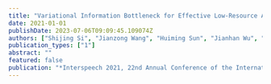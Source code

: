```yaml
---
title: "Variational Information Bottleneck for Effective Low-Resource Audio Classification"
date: 2021-01-01
publishDate: 2023-07-06T09:09:45.109074Z
authors: ["Shijing Si", "Jianzong Wang", "Huiming Sun", "Jianhan Wu", "Chuanyao Zhang", "Xiaoyang Qu", "Ning Cheng", "Lei Chen", "Jing Xiao"]
publication_types: ["1"]
abstract: ""
featured: false
publication: "*Interspeech 2021, 22nd Annual Conference of the International Speech Communication Association, Brno, Czechia, 30 August - 3 September 2021*"
---
```


